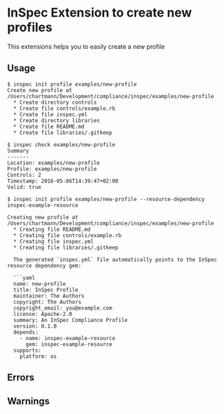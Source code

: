 # InSpec Extension to create new profiles

This extensions helps you to easily create a new profile

## Usage

```
$ inspec init profile examples/new-profile
Create new profile at /Users/chartmann/Development/compliance/inspec/examples/new-profile
  * Create directory controls
  * Create file controls/example.rb
  * Create file inspec.yml
  * Create directory libraries
  * Create file README.md
  * Create file libraries/.gitkeep

$ inspec check examples/new-profile
Summary
-------
Location: examples/new-profile
Profile: examples/new-profile
Controls: 2
Timestamp: 2016-05-06T14:39:47+02:00
Valid: true

$ inspec init profile examples/new-profile --resource-dependency inspec-example-resource

Creating new profile at /Users/chartmann/Development/compliance/inspec/examples/new-profile
  * Creating file README.md
  * Creating file controls/example.rb
  * Creating file inspec.yml
  * Creating file libraries/.gitkeep

  The generated `inspec.yml` file automatically points to the InSpec resource dependency gem:

  ```yaml
  name: new-profile
  title: InSpec Profile
  maintainer: The Authors
  copyright: The Authors
  copyright_email: you@example.com
  license: Apache-2.0
  summary: An InSpec Compliance Profile
  version: 0.1.0
  depends:
    - name: inspec-example-resource
      gem: inspec-example-resource
  supports:
    platform: os
  ```

Errors
------

Warnings
--------
```
